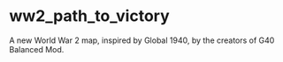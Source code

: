 # ww2_path_to_victory
A new World War 2 map, inspired by Global 1940, by the creators of G40 Balanced Mod. 
